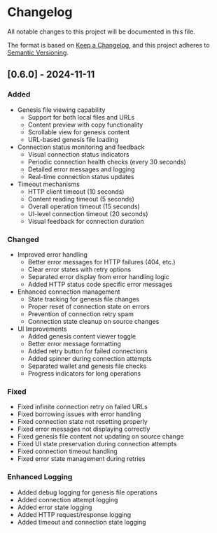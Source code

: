 # Changelog

All notable changes to this project will be documented in this file.

The format is based on [Keep a Changelog](https://keepachangelog.com/en/1.0.0/),
and this project adheres to [Semantic Versioning](https://semver.org/spec/v2.0.0.html).

## [0.6.0] - 2024-11-11

### Added

- Genesis file viewing capability
    - Support for both local files and URLs
    - Content preview with copy functionality
    - Scrollable view for genesis content
    - URL-based genesis file loading
- Connection status monitoring and feedback
    - Visual connection status indicators
    - Periodic connection health checks (every 30 seconds)
    - Detailed error messages and logging
    - Real-time connection status updates
- Timeout mechanisms
    - HTTP client timeout (10 seconds)
    - Content reading timeout (5 seconds)
    - Overall operation timeout (15 seconds)
    - UI-level connection timeout (20 seconds)
    - Visual feedback for connection duration

### Changed

- Improved error handling
    - Better error messages for HTTP failures (404, etc.)
    - Clear error states with retry options
    - Separated error display from error handling logic
    - Added HTTP status code specific error messages
- Enhanced connection management
    - State tracking for genesis file changes
    - Proper reset of connection state on errors
    - Prevention of connection retry spam
    - Connection state cleanup on source changes
- UI Improvements
    - Added genesis content viewer toggle
    - Better error message formatting
    - Added retry button for failed connections
    - Added spinner during connection attempts
    - Separated wallet and genesis file checks
    - Progress indicators for long operations

### Fixed

- Fixed infinite connection retry on failed URLs
- Fixed borrowing issues with error handling
- Fixed connection state not resetting properly
- Fixed error messages not displaying correctly
- Fixed genesis file content not updating on source change
- Fixed UI state preservation during connection attempts
- Fixed connection timeout handling
- Fixed error state management during retries

### Enhanced Logging

- Added debug logging for genesis file operations
- Added connection attempt logging
- Added error state logging
- Added HTTP request/response logging
- Added timeout and connection state logging

